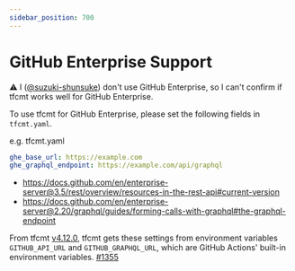 ```yaml
---
sidebar_position: 700
---
```


# GitHub Enterprise Support

:warning: I ([@suzuki-shunsuke](http://github.com/suzuki-shunsuke)) don't use GitHub Enterprise, so I can't confirm if tfcmt works well for GitHub Enterprise.

To use tfcmt for GitHub Enterprise, please set the following fields in `tfcmt.yaml`.

e.g. tfcmt.yaml

```yaml
ghe_base_url: https://example.com
ghe_graphql_endpoint: https://example.com/api/graphql
```

* https://docs.github.com/en/enterprise-server@3.5/rest/overview/resources-in-the-rest-api#current-version
* https://docs.github.com/en/enterprise-server@2.20/graphql/guides/forming-calls-with-graphql#the-graphql-endpoint

From tfcmt [v4.12.0](https://github.com/suzuki-shunsuke/tfcmt/releases/tag/v4.12.0), tfcmt gets these settings from environment variables `GITHUB_API_URL` and `GITHUB_GRAPHQL_URL`, which are GitHub Actions' built-in environment variables. [#1355](https://github.com/suzuki-shunsuke/tfcmt/pull/1355)
